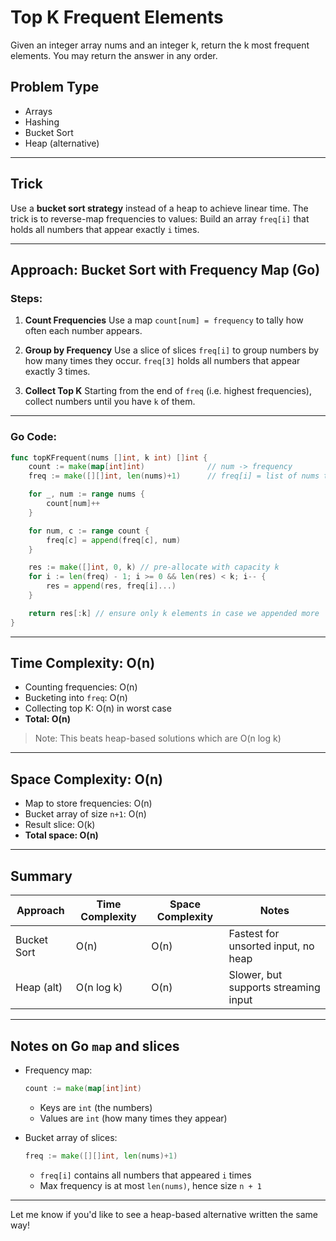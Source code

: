 
# Top K Frequent Elements
Given an integer array nums and an integer k, return the k most frequent elements. You may return the answer in any order.

## Problem Type

* Arrays
* Hashing
* Bucket Sort
* Heap (alternative)

---

## Trick

Use a **bucket sort strategy** instead of a heap to achieve linear time.
The trick is to reverse-map frequencies to values:
Build an array `freq[i]` that holds all numbers that appear exactly `i` times.

---

## Approach: Bucket Sort with Frequency Map (Go)

### Steps:

1. **Count Frequencies**
   Use a map `count[num] = frequency` to tally how often each number appears.

2. **Group by Frequency**
   Use a slice of slices `freq[i]` to group numbers by how many times they occur.
   `freq[3]` holds all numbers that appear exactly 3 times.

3. **Collect Top K**
   Starting from the end of `freq` (i.e. highest frequencies), collect numbers until you have `k` of them.

---

### Go Code:

```go
func topKFrequent(nums []int, k int) []int {
    count := make(map[int]int)              // num -> frequency
    freq := make([][]int, len(nums)+1)      // freq[i] = list of nums that appear i times

    for _, num := range nums {
        count[num]++
    }

    for num, c := range count {
        freq[c] = append(freq[c], num)
    }

    res := make([]int, 0, k) // pre-allocate with capacity k
    for i := len(freq) - 1; i >= 0 && len(res) < k; i-- {
        res = append(res, freq[i]...)
    }

    return res[:k] // ensure only k elements in case we appended more
}
```

---

## Time Complexity: **O(n)**

* Counting frequencies: O(n)
* Bucketing into `freq`: O(n)
* Collecting top K: O(n) in worst case
* **Total: O(n)**

> Note: This beats heap-based solutions which are O(n log k)

---

## Space Complexity: **O(n)**

* Map to store frequencies: O(n)
* Bucket array of size `n+1`: O(n)
* Result slice: O(k)
* **Total space: O(n)**

---

## Summary

| Approach    | Time Complexity | Space Complexity | Notes                                |
| ----------- | --------------- | ---------------- | ------------------------------------ |
| Bucket Sort | O(n)            | O(n)             | Fastest for unsorted input, no heap  |
| Heap (alt)  | O(n log k)      | O(n)             | Slower, but supports streaming input |

---

## Notes on Go `map` and slices

* Frequency map:

  ```go
  count := make(map[int]int)
  ```

  * Keys are `int` (the numbers)
  * Values are `int` (how many times they appear)

* Bucket array of slices:

  ```go
  freq := make([][]int, len(nums)+1)
  ```

  * `freq[i]` contains all numbers that appeared `i` times
  * Max frequency is at most `len(nums)`, hence size `n + 1`

---

Let me know if you'd like to see a heap-based alternative written the same way!
